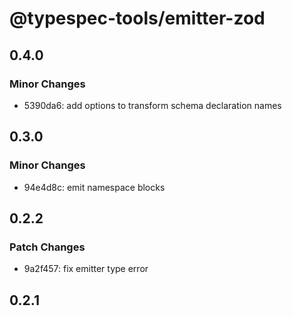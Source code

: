 # @typespec-tools/emitter-zod

## 0.4.0

### Minor Changes

- 5390da6: add options to transform schema declaration names

## 0.3.0

### Minor Changes

- 94e4d8c: emit namespace blocks

## 0.2.2

### Patch Changes

- 9a2f457: fix emitter type error

## 0.2.1
